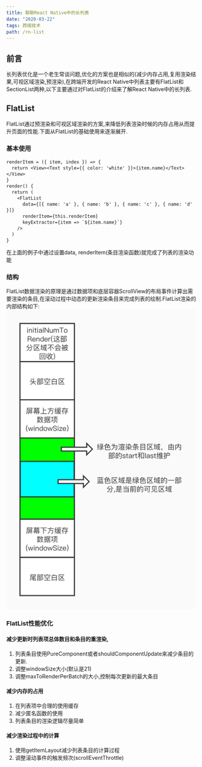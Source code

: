 ```yaml
---
title: 聊聊React Native中的长列表
date: "2020-03-22"
tags: 跨端技术
path: /rn-list
---
```


## 前言
长列表优化是一个老生常谈问题,优化的方案也是相似的(减少内存占用,复用渲染结果,可视区域渲染,预渲染),在跨端开发的React Native中列表主要有FlatList和SectionList两种,以下主要通过对FlatList的介绍来了解React Native中的长列表.

## FlatList
FlatList通过预渲染和可视区域渲染的方案,来降低列表渲染时候的内存占用从而提升页面的性能.下面从FlatList的基础使用来逐渐展开.

### 基本使用

    renderItem = ({ item, index }) => {
      return <View><Text style={{ color: 'white' }}>{item.name}</Text></View>
    }
    render() {
      return (
        <FlatList
          data={[{ name: 'a' }, { name: 'b' }, { name: 'c' }, { name: 'd' }]}
          renderItem={this.renderItem}
          keyExtractor={item => `${item.name}`}
        />
      )
    }
在上面的例子中通过设置data, renderItem(条目渲染函数)就完成了列表的渲染功能
### 结构
FlatList数据渲染的原理是通过数据项和底层容器ScrollView的布局事件计算出需要渲染的条目,在滚动过程中动态的更新渲染条目来完成列表的绘制.FlatList渲染的内部结构如下:
![listSection](./reactNativeStatic/flatList.png)  

### FlatList性能优化

#### 减少更新时列表项总体数目和条目的重渲染,
1. 列表条目使用PureComponent或者shouldComponentUpdate来减少条目的更新. 
2. 调整windowSize大小(默认是21)
3. 调整maxToRenderPerBatch的大小,控制每次更新的最大条目  

#### 减少内存的占用
1. 在列表项中合理的使用缓存
2. 减少匿名函数的使用
3. 列表条目的渲染逻辑尽量简单

#### 减少渲染过程中的计算
1. 使用getItemLayout减少列表条目的计算过程
2. 调整滚动事件的触发频次(scrollEventThrottle)



